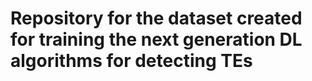 # Repository for the dataset created for training the next generation DL algorithms for detecting TEs
